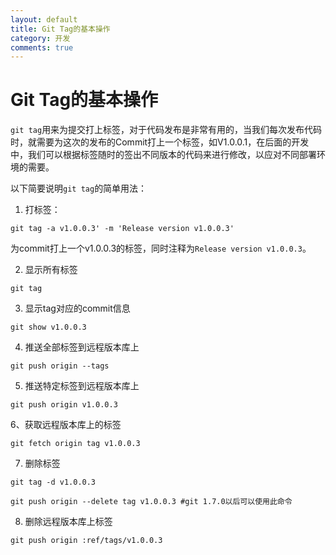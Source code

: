 ```yaml
---
layout: default
title: Git Tag的基本操作
category: 开发
comments: true
---
```


# Git Tag的基本操作

`git tag`用来为提交打上标签，对于代码发布是非常有用的，当我们每次发布代码时，就需要为这次的发布的Commit打上一个标签，如V1.0.0.1，在后面的开发中，我们可以根据标签随时的签出不同版本的代码来进行修改，以应对不同部署环境的需要。

以下简要说明`git tag`的简单用法：

1. 打标签：

```
git tag -a v1.0.0.3' -m 'Release version v1.0.0.3'
```

为commit打上一个v1.0.0.3的标签，同时注释为`Release version v1.0.0.3`。

2. 显示所有标签

```
git tag
```

3. 显示tag对应的commit信息

```
git show v1.0.0.3
```

4. 推送全部标签到远程版本库上

```
git push origin --tags
```

5. 推送特定标签到远程版本库上

```
git push origin v1.0.0.3
```

6、获取远程版本库上的标签

```
git fetch origin tag v1.0.0.3
```

7. 删除标签

```
git tag -d v1.0.0.3

git push origin --delete tag v1.0.0.3 #git 1.7.0以后可以使用此命令
```

8. 删除远程版本库上标签

```
git push origin :ref/tags/v1.0.0.3
```
